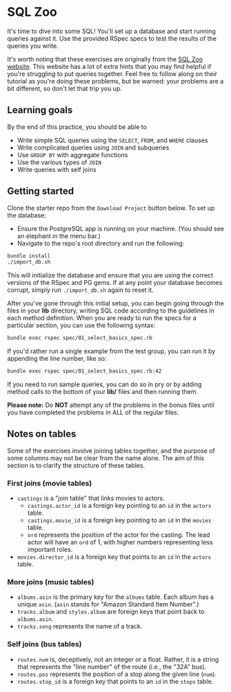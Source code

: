 # SQL Zoo

It's time to dive into some SQL! You'll set up a database and start running
queries against it. Use the provided RSpec specs to test the results of the
queries you write.

It's worth noting that these exercises are originally from the [SQL Zoo
website][sqlzoo]. This website has a lot of extra hints that you may find
helpful if you're struggling to put queries together. Feel free to follow along
on their tutorial as you're doing these problems, but be warned: your problems
are a bit different, so don't let that trip you up.

[sqlzoo]: https://sqlzoo.net

## Learning goals

By the end of this practice, you should be able to

* Write simple SQL queries using the `SELECT`, `FROM`, and `WHERE` clauses
* Write complicated queries using `JOIN` and subqueries
* Use `GROUP BY` with aggregate functions
* Use the various types of `JOIN`
* Write queries with self joins

## Getting started

Clone the starter repo from the `Download Project` button below. To set up the
database:

* Ensure the PostgreSQL app is running on your machine. (You should see an
  elephant in the menu bar.)
* Navigate to the repo's root directory and run the following:

```sh
bundle install
./import_db.sh
```

This will initialize the database and ensure that you are using the correct
versions of the RSpec and PG gems. If at any point your database becomes
corrupt, simply run `./import_db.sh` again to reset it.

After you've gone through this initial setup, you can begin going through the
files in your __lib__ directory, writing SQL code according to the guidelines in
each method definition. When you are ready to run the specs for a particular
section, you can use the following syntax:

```sh
bundle exec rspec spec/01_select_basics_spec.rb
```

If you'd rather run a single example from the test group, you can run it by
appending the line number, like so:

```sh
bundle exec rspec spec/01_select_basics_spec.rb:42
```

If you need to run sample queries, you can do so in pry or by adding method
calls to the bottom of your __lib/__ files and then running them.

**Please note:** Do **NOT** attempt any of the problems in the bonus files until
you have completed the problems in ALL of the regular files.

## Notes on tables

Some of the exercises involve joining tables together, and the purpose of some
columns may not be clear from the name alone. The aim of this section is to
clarify the structure of these tables.

### First joins (movie tables)

* `castings` is a "join table" that links movies to actors.
  * `castings.actor_id` is a foreign key pointing to an `id` in the `actors`
    table.
  * `castings.movie_id` is a foreign key pointing to an `id` in the `movies`
    table.
  * `ord` represents the position of the actor for the casting. The lead actor
    will have an `ord` of 1, with higher numbers representing less important
    roles.
* `movies.director_id` is a foreign key that points to an `id` in the `actors`
  table.

### More joins (music tables)

* `albums.asin` is the primary key for the `albums` table. Each album has a
  unique `asin`. (`asin` stands for "Amazon Standard Item Number".)
* `tracks.album` and `styles.album` are foreign keys that point back to
  `albums.asin`.
* `tracks.song` represents the name of a track.

### Self joins (bus tables)

* `routes.num` is, deceptively, not an integer or a float. Rather, it is a
  string that represents the "line number" of the route (i.e., the "32A" bus).
* `routes.pos` represents the position of a stop along the given line (`num`).
* `routes.stop_id` is a foreign key that points to an `id` in the `stops` table.
